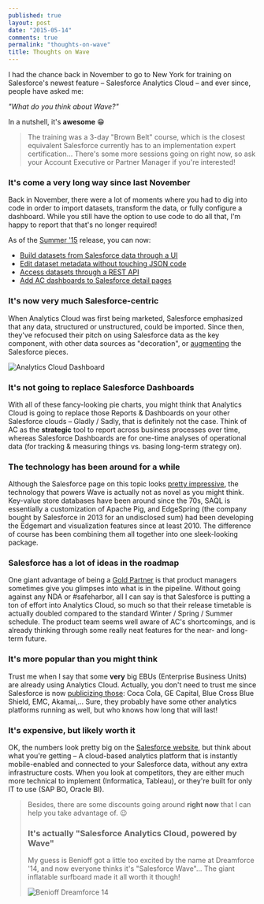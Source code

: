 ```yaml
---
published: true
layout: post
date: "2015-05-14"
comments: true
permalink: "thoughts-on-wave"
title: Thoughts on Wave
---
```



I had the chance back in November to go to New York for training on Salesforce's newest feature – Salesforce Analytics Cloud – and ever since, people have asked me:

_"What do you think about Wave?"_

In a nutshell, it's **awesome** :grin:

> The training was a 3-day "Brown Belt" course, which is the closest equivalent Salesforce currently has to an implementation expert certification... There's some more sessions going on right now, so ask your Account Executive or Partner Manager if you're interested!

### It's come a very long way since last November
Back in November, there were a lot of moments where you had to dig into code in order to import datasets, transform the data, or fully configure a dashboard. While you still have the option to use code to do all that, I'm happy to report that that's no longer required!

As of the <a href="/summer-15/">Summer '15</a> release, you can now:

* <a href="https://help.salesforce.com/apex/HTViewHelpDoc?id=bi_dataset_builder.htm&language=en_US" target="_blank">Build datasets from Salesforce data through a UI</a>
* <a href="http://releasenotes.docs.salesforce.com/en-us/summer15/release-notes/rn_bi_csv_preview.htm" target="_blank">Edit dataset metadata without touching JSON code</a>
* <a href="http://releasenotes.docs.salesforce.com/en-us/summer15/release-notes/rn_bi_wave_public_api.htm#rn_bi_wave_public_api" target="_blank">Access datasets through a REST API</a>
* <a href="http://releasenotes.docs.salesforce.com/en-us/summer15/release-notes/rn_bi_embedded_dashboard.htm#rn_bi_embedded_dashboard" target="_blank">Add AC dashboards to Salesforce detail pages</a>

### It's now very much Salesforce-centric
When Analytics Cloud was first being marketed, Salesforce emphasized that any data, structured or unstructured, could be imported. Since then, they've refocused their pitch on using Salesforce data as the key component, with other data sources as "decoration", or <a href="https://help.salesforce.com/apex/HTViewHelpDoc?id=bi_integrate_augment_transformation.htm&language=en_US" target="_blank">augmenting</a> the Salesforce pieces. 

<img src="https://help.salesforce.com/resource/HTHelpDocImages_194_20_en_US_8/bi_dashboard_example.png" alt="Analytics Cloud Dashboard"/>

### It's not going to replace Salesforce Dashboards
With all of these fancy-looking pie charts, you might think that Analytics Cloud is going to replace those Reports & Dashboards on your other Salesforce clouds – Gladly / Sadly, that is definitely not the case. Think of AC as the **strategic** tool to report across business processes over time, whereas Salesforce Dashboards are for one-time analyses of operational data (for tracking & measuring things vs. basing long-term strategy on).

### The technology has been around for a while
Although the Salesforce page on this topic looks <a href="http://www.salesforce.com/analytics-cloud/technology/" target="_blank">pretty impressive</a>, the technology that powers Wave is actually not as novel as you might think. Key-value store databases have been around since the 70s, SAQL is essentially a customization of Apache Pig, and EdgeSpring (the company bought by Salesforce in 2013 for an undisclosed sum) had been developing the Edgemart and visualization features since at least 2010. The difference of course has been combining them all together into one sleek-looking package.

### Salesforce has a lot of ideas in the roadmap
One giant advantage of being a <a href="https://appexchange.salesforce.com/listingDetail?listingId=a0N30000009xUI8EAM" target="_blank">Gold Partner</a> is that product managers sometimes give you glimpses into what is in the pipeline. Without going against any NDA or #safeharbor, all I can say is that Salesforce is putting a ton of effort into Analytics Cloud, so much so that their release timetable is actually doubled compared to the standard Winter / Spring / Summer schedule. The product team seems well aware of AC's shortcomings, and is already thinking through some really neat features for the near- and long-term future.

### It's more popular than you might think
Trust me when I say that some **very** big EBUs (Enterprise Business Units) are already using Analytics Cloud. Actually, you don't need to trust me since Salesforce is now <a href="http://www.salesforce.com/analytics-cloud/resources/" target="_blank">publicizing those</a>: Coca Cola, GE Capital, Blue Cross Blue Shield, EMC, Akamai,... Sure, they probably have some other analytics platforms running as well, but who knows how long that will last!

### It's expensive, but likely worth it
OK, the numbers look pretty big on the <a href="http://www.salesforce.com/analytics-cloud/pricing/" target="_blank">Salesforce website</a>, but think about what you're getting – A cloud-based analytics platform that is instantly mobile-enabled and connected to your Salesforce data, without any extra infrastructure costs. When you look at competitors, they are either much more technical to implement (Informatica, Tableau), or they're built for only IT to use (SAP BO, Oracle BI).

> Besides, there are some discounts going around **right now** that I can help you <script type="text/javascript" language="javascript">
<!--
// Email obfuscator script 2.1 by Tim Williams, University of Arizona
// Random encryption key feature by Andrew Moulden, Site Engineering Ltd
// This code is freeware provided these four comment lines remain intact
// A wizard to generate this code is at http://www.jottings.com/obfuscator/
{ coded = "wU8dDF9@c8f892.592"
  key = "nWR6kIrsAPHVDSgji7FZGLMaKcJhb1mq4wdylT0Qufo5CpYO2zN3Et8BeXUx9v"
  shift=coded.length
  link=""
  for (i=0; i<coded.length; i++) {
    if (key.indexOf(coded.charAt(i))==-1) {
      ltr = coded.charAt(i)
      link += (ltr)
    }
    else {     
      ltr = (key.indexOf(coded.charAt(i))-shift+key.length) % key.length
      link += (key.charAt(ltr))
    }
  }
document.write("<a href='mailto:"+link+"'>take advantage of</a>")
}
//-->
</script><noscript>take advantage of</noscript>. :wink:

### It's actually "Salesforce Analytics Cloud, powered by Wave"
My guess is Benioff got a little too excited by the name at Dreamforce '14, and now everyone thinks it's "Salesforce Wave"... The giant inflatable surfboard made it all worth it though!

<img src="http://dreamforcenews.salesforce.com/sites/dfnews.newshq.businesswire.com/files/image/image/Marc_Keynote_003.JPG" alt="Benioff Dreamforce 14"/>

